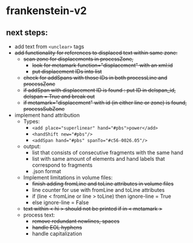 # frankenstein-v2

## next steps:
- add text from `<unclear>` tags
- ~~add functionality for references to displaced text within same zone:~~
  - ~~scan zone for displacements in processZone,~~
    - ~~look for metamark function="displacement" with an xml:id~~
    - ~~put displacement IDs into list~~
  - ~~check for addSpans with those IDs in both processLine and processZone~~
  - ~~if addSpan with displacement ID is found : put ID in delspan_id, delspan = True and break out~~
  - ~~if metamark="displacement" with id (in either line or zone) is found, processSubZone~~
- implement hand attribution
  - Types:
    - `<add place="superlinear" hand="#pbs">power</add>`
    - `<handShift new="#pbs"/>`
    - `<addSpan hand="#pbs" spanTo="#c56-0026.05"/>`
  - output:
    - list that consists of consecutive fragments with the same hand
    - list with same amount of elements and hand labels that correspond to fragments
    - .json format
  - Implement limitations in volume files:
    - ~~finish adding fromLine and toLine attributes in volume files~~
    - line counter for use with fromLine and toLine attributes
    - if (line < fromLine or line > toLine) then ignore-line = True
    - else ignore-line = False
  - ~~text within < hi > should not be printed if in < metamark >~~
  - process text:
    - ~~remove redundant newlines, spaces~~
    - ~~handle EOL hyphens~~
    - handle capitalization
